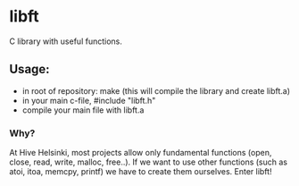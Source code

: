 # libft
C library with useful functions.

## Usage:
- in root of repository: make (this will compile the library and create libft.a)
- in your main c-file, #include "libft.h"
- compile your main file with libft.a

### Why?
At Hive Helsinki, most projects allow only fundamental functions (open, close, read, write, malloc, free..).
If we want to use other functions (such as atoi, itoa, memcpy, printf) we have to create them ourselves.
Enter libft!
